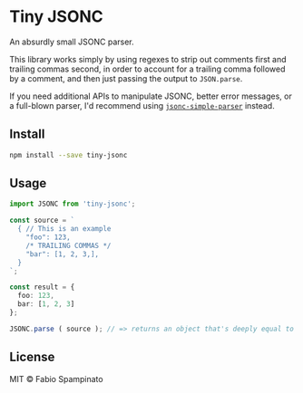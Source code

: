 # Tiny JSONC

An absurdly small JSONC parser.

This library works simply by using regexes to strip out comments first and trailing commas second, in order to account for a trailing comma followed by a comment, and then just passing the output to `JSON.parse`.

If you need additional APIs to manipulate JSONC, better error messages, or a full-blown parser, I'd recommend using [`jsonc-simple-parser`](https://github.com/fabiospampinato/jsonc-simple-parser) instead.

## Install

```sh
npm install --save tiny-jsonc
```

## Usage

```ts
import JSONC from 'tiny-jsonc';

const source = `
  { // This is an example
    "foo": 123,
    /* TRAILING COMMAS */
    "bar": [1, 2, 3,],
  }
`;

const result = {
  foo: 123,
  bar: [1, 2, 3]
};

JSONC.parse ( source ); // => returns an object that's deeply equal to `result`
```

## License

MIT © Fabio Spampinato
